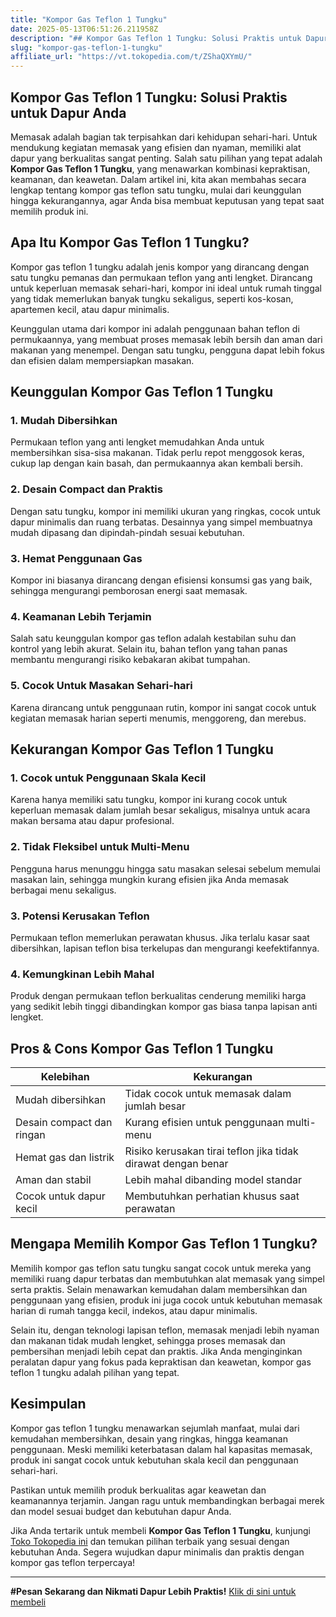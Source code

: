 ```yaml
---
title: "Kompor Gas Teflon 1 Tungku"
date: 2025-05-13T06:51:26.211958Z
description: "## Kompor Gas Teflon 1 Tungku: Solusi Praktis untuk Dapur Anda..."
slug: "kompor-gas-teflon-1-tungku"
affiliate_url: "https://vt.tokopedia.com/t/ZShaQXYmU/"
---
```

## Kompor Gas Teflon 1 Tungku: Solusi Praktis untuk Dapur Anda

Memasak adalah bagian tak terpisahkan dari kehidupan sehari-hari. Untuk mendukung kegiatan memasak yang efisien dan nyaman, memiliki alat dapur yang berkualitas sangat penting. Salah satu pilihan yang tepat adalah **Kompor Gas Teflon 1 Tungku**, yang menawarkan kombinasi kepraktisan, keamanan, dan keawetan. Dalam artikel ini, kita akan membahas secara lengkap tentang kompor gas teflon satu tungku, mulai dari keunggulan hingga kekurangannya, agar Anda bisa membuat keputusan yang tepat saat memilih produk ini.

## Apa Itu Kompor Gas Teflon 1 Tungku?

Kompor gas teflon 1 tungku adalah jenis kompor yang dirancang dengan satu tungku pemanas dan permukaan teflon yang anti lengket. Dirancang untuk keperluan memasak sehari-hari, kompor ini ideal untuk rumah tinggal yang tidak memerlukan banyak tungku sekaligus, seperti kos-kosan, apartemen kecil, atau dapur minimalis. 

Keunggulan utama dari kompor ini adalah penggunaan bahan teflon di permukaannya, yang membuat proses memasak lebih bersih dan aman dari makanan yang menempel. Dengan satu tungku, pengguna dapat lebih fokus dan efisien dalam mempersiapkan masakan.

## Keunggulan Kompor Gas Teflon 1 Tungku

### 1. Mudah Dibersihkan
Permukaan teflon yang anti lengket memudahkan Anda untuk membersihkan sisa-sisa makanan. Tidak perlu repot menggosok keras, cukup lap dengan kain basah, dan permukaannya akan kembali bersih.

### 2. Desain Compact dan Praktis
Dengan satu tungku, kompor ini memiliki ukuran yang ringkas, cocok untuk dapur minimalis dan ruang terbatas. Desainnya yang simpel membuatnya mudah dipasang dan dipindah-pindah sesuai kebutuhan.

### 3. Hemat Penggunaan Gas
Kompor ini biasanya dirancang dengan efisiensi konsumsi gas yang baik, sehingga mengurangi pemborosan energi saat memasak.

### 4. Keamanan Lebih Terjamin
Salah satu keunggulan kompor gas teflon adalah kestabilan suhu dan kontrol yang lebih akurat. Selain itu, bahan teflon yang tahan panas membantu mengurangi risiko kebakaran akibat tumpahan.

### 5. Cocok Untuk Masakan Sehari-hari
Karena dirancang untuk penggunaan rutin, kompor ini sangat cocok untuk kegiatan memasak harian seperti menumis, menggoreng, dan merebus.

## Kekurangan Kompor Gas Teflon 1 Tungku

### 1. Cocok untuk Penggunaan Skala Kecil
Karena hanya memiliki satu tungku, kompor ini kurang cocok untuk keperluan memasak dalam jumlah besar sekaligus, misalnya untuk acara makan bersama atau dapur profesional.

### 2. Tidak Fleksibel untuk Multi-Menu
Pengguna harus menunggu hingga satu masakan selesai sebelum memulai masakan lain, sehingga mungkin kurang efisien jika Anda memasak berbagai menu sekaligus.

### 3. Potensi Kerusakan Teflon
Permukaan teflon memerlukan perawatan khusus. Jika terlalu kasar saat dibersihkan, lapisan teflon bisa terkelupas dan mengurangi keefektifannya.

### 4. Kemungkinan Lebih Mahal
Produk dengan permukaan teflon berkualitas cenderung memiliki harga yang sedikit lebih tinggi dibandingkan kompor gas biasa tanpa lapisan anti lengket.

## Pros & Cons Kompor Gas Teflon 1 Tungku

| Kelebihan | Kekurangan |
|------------|-------------|
| Mudah dibersihkan | Tidak cocok untuk memasak dalam jumlah besar |
| Desain compact dan ringan | Kurang efisien untuk penggunaan multi-menu |
| Hemat gas dan listrik | Risiko kerusakan tirai teflon jika tidak dirawat dengan benar |
| Aman dan stabil | Lebih mahal dibanding model standar |
| Cocok untuk dapur kecil | Membutuhkan perhatian khusus saat perawatan |

## Mengapa Memilih Kompor Gas Teflon 1 Tungku?

Memilih kompor gas teflon satu tungku sangat cocok untuk mereka yang memiliki ruang dapur terbatas dan membutuhkan alat memasak yang simpel serta praktis. Selain menawarkan kemudahan dalam membersihkan dan penggunaan yang efisien, produk ini juga cocok untuk kebutuhan memasak harian di rumah tangga kecil, indekos, atau dapur minimalis.

Selain itu, dengan teknologi lapisan teflon, memasak menjadi lebih nyaman dan makanan tidak mudah lengket, sehingga proses memasak dan pembersihan menjadi lebih cepat dan praktis. Jika Anda menginginkan peralatan dapur yang fokus pada kepraktisan dan keawetan, kompor gas teflon 1 tungku adalah pilihan yang tepat.

## Kesimpulan

Kompor gas teflon 1 tungku menawarkan sejumlah manfaat, mulai dari kemudahan membersihkan, desain yang ringkas, hingga keamanan penggunaan. Meski memiliki keterbatasan dalam hal kapasitas memasak, produk ini sangat cocok untuk kebutuhan skala kecil dan penggunaan sehari-hari. 

Pastikan untuk memilih produk berkualitas agar keawetan dan keamanannya terjamin. Jangan ragu untuk membandingkan berbagai merek dan model sesuai budget dan kebutuhan dapur Anda.

Jika Anda tertarik untuk membeli **Kompor Gas Teflon 1 Tungku**, kunjungi [Toko Tokopedia ini](https://vt.tokopedia.com/t/ZShaQXYmU/) dan temukan pilihan terbaik yang sesuai dengan kebutuhan Anda. Segera wujudkan dapur minimalis dan praktis dengan kompor gas teflon terpercaya!

---

**#Pesan Sekarang dan Nikmati Dapur Lebih Praktis!** [Klik di sini untuk membeli](https://vt.tokopedia.com/t/ZShaQXYmU/)